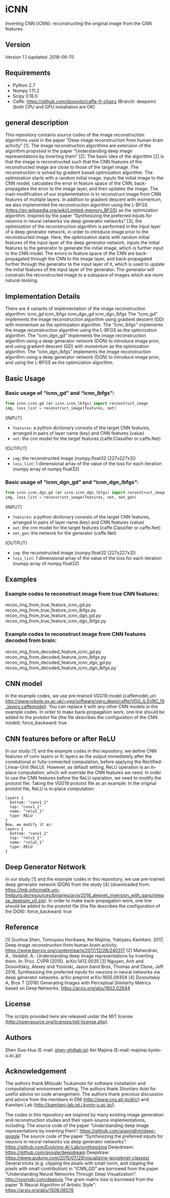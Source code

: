 # iCNN

Inverting CNN (iCNN): reconstructing the original image from the CNN features


## Version
Version 1.1 (updated: 2018-06-11)


## Requirements

- Python 2.7
- Numpy 1.11.2
- Scipy 0.16.0
- Caffe: https://github.com/dosovits/caffe-fr-chairs (Branch: deepsim) (both CPU and GPU installation are OK)

## general description
This repository contains source codes of the image reconstruction algorithms used in the paper “Deep image reconstruction from human brain activity” [1].
The image reconstruction algorithms are extension of the algorithm proposed in the paper “Understanding deep image representations by inverting them” [2].
The basic idea of the algorithm [2] is that the image is reconstructed such that the CNN features of the reconstructed image are close to those of the target image. The reconstruction is solved by gradient based optimization algorithm. The optimization starts with a random initial image, inputs the initial image to the CNN model, calculates the error in feature space of the CNN, back-propagates the error to the image layer, and then updates the image. 
The main modification of our implementation is to reconstruct image from CNN features of multiple layers. In addition to gradient descent with momentum, we also implemented the reconstruction algorithm using the L-BFGS (https://en.wikipedia.org/wiki/Limited-memory_BFGS) as the optimization algorithm.
Inspired by the paper “Synthesizing the preferred inputs for neurons in neural networks via deep generator networks” [3], the optimization of the reconstruction algorithm is performed in the input layer of a deep generator network, in order to introduce image prior to the reconstructed image. Here, the optimization starts with random initial features of the input layer of the deep generator network, inputs the initial features to the generator to generate the initial image, which is further input to the CNN model. The errors in feature space of the CNN are back-propagated through the CNN to the image layer, and back-propagated further through the generator to the input layer of it, which is used to update the initial features of the input layer of the generator. The generator will constrain the reconstructed image to a subspace of images which are more natural-looking.


## Implementation Details
There are 4 variants of implementation of the image reconstruction algorithm:
icnn_gd
icnn_lbfgs
icnn_dgn_gd
icnn_dgn_lbfgs
The “icnn_gd” implements the image reconstruction algorithm using gradient descent (GD) with momentum as the optimization algorithm.
The “icnn_lbfgs” implements the image reconstruction algorithm using the L-BFGS as the optimization algorithm.
The “icnn_dgn_gd” implements the image reconstruction algorithm using a deep generator network (DGN) to introduce image prior, and using gradient descent (GD) with momentum as the optimization algorithm.
The “icnn_dgn_lbfgs” implements the image reconstruction algorithm using a deep generator network (DGN) to introduce image prior, and using the L-BFGS as the optimization algorithm.


## Basic Usage

### Basic usage of “icnn_gd” and “icnn_lbfgs”:

``` python
from icnn.icnn_gd (or icnn.icnn_lbfgs) import reconstruct_image
img, loss_list = reconstruct_image(features, net)
```

(INPUT)
- `features`: a python dictionary consists of the target CNN features, arranged in pairs of layer name (key) and CNN features (value)
- `net`: the cnn model for the target features (caffe.Classifier or caffe.Net)

(OUTPUT)
- `img`: the reconstructed image (numpy.float32 [227x227x3])
- `loss_list`: 1 dimensional array of the value of the loss for each iteration (numpy array of numpy.float32)

### Basic usage of “icnn_dgn_gd” and “icnn_dgn_lbfgs”:

``` python
from icnn.icnn_dgn_gd (or icnn.icnn_dgn_lbfgs) import reconstruct_image
img, loss_list = reconstruct_image(features, net, net_gen)
```

(INPUT)
- `features`: a python dictionary consists of the target CNN features, arranged in pairs of layer name (key) and CNN features (value)
- `net`: the cnn model for the target features (caffe.Classifier or caffe.Net)
- `net_gen`: the network for the generator (caffe.Net)
        
(OUTPUT)
- `img`: the reconstructed image (numpy.float32 [227x227x3])
- `loss_list`: 1 dimensional array of the value of the loss for each iteration (numpy array of numpy.float32)


## Examples

### Example codes to reconstruct image from true CNN features:

recon_img_from_true_feature_icnn_gd.py
recon_img_from_true_feature_icnn_lbfgs.py
recon_img_from_true_feature_icnn_dgn_gd.py
recon_img_from_true_feature_icnn_dgn_lbfgs.py


### Example codes to reconstruct image from CNN features decoded from brain:

recon_img_from_decoded_feature_icnn_gd.py
recon_img_from_decoded_feature_icnn_lbfgs.py
recon_img_from_decoded_feature_icnn_dgn_gd.py
recon_img_from_decoded_feature_icnn_dgn_lbfgs.py


## CNN model
In the example codes, we use pre-trained VGG19 model (caffemodel_url: http://www.robots.ox.ac.uk/~vgg/software/very_deep/caffe/VGG_ILSVRC_19_layers.caffemodel).
You can replace it with any other CNN models in the example codes.
In order to make back-propagation work, one line should be added to the prototxt file (the file describes the configuration of the CNN model):
force_backward: true


## CNN features before or after ReLU
In our study [1] and the example codes in this repository, we define CNN features of conv layers or fc layers as the output immediately after the conelutional or fully-connected computation, before applying the Rectified-Linear-Unit (ReLU).
However, as default setting, ReLU operation is an in-place computation, which will override the CNN features we need.
In order to use the CNN features before the ReLU operation, we need to modify the prototxt file.
Taking the VGG19 prototxt file as an example:
In the original prototxt file, ReLU is in-place computation:

```
layers {
  bottom: "conv1_1"
  top: "conv1_1"
  name: "relu1_1"
  type: RELU
}
Now, we modify it as:
layers {
  bottom: "conv1_1"
  top: "relu1_1"
  name: "relu1_1"
  type: RELU
}
```

## Deep Generator Network

In our study [1] and the example codes in this repository, we use pre-trained deep generator network (DGN) from the study [4] (downloaded from: https://lmb.informatik.uni-freiburg.de/resources/binaries/arxiv2016_alexnet_inversion_with_gans/release_deepsim_v0.zip).
In order to make back-propagation work, one line should be added to the prototxt file (the file describes the configuration of the DGN):
force_backward: true


## Reference
[1] Guohua Shen, Tomoyasu Horikawa, Kei Majima, Yukiyasu Kamitani. 2017, Deep image reconstruction from human brain activity. https://www.biorxiv.org/content/early/2017/12/28/240317
[2] Mahendran, A., Vedaldi, A.: Understanding deep image representations by inverting them. In: Proc. CVPR (2015). arXiv:1412.0035
[3] Nguyen, Anh and Dosovitskiy, Alexey and Yosinski, Jason band Brox, Thomas and Clune, Jeff. 2016, Synthesizing the preferred inputs for neurons in neural networks via deep generator networks. arXiv preprint arXiv:1605.09304
[4] Dosovitskiy A, Brox T (2016) Generating Images with Perceptual Similarity Metrics based on Deep Networks. https://arxiv.org/abs/1602.02644


## License
The scripts provided here are released under the MIT license (http://opensource.org/licenses/mit-license.php).


## Authors
Shen Guo-Hua (E-mail: shen-gh@atr.jp)
Kei Majima (E-mail: majimai.kyoto-u.ac.jp)


## Acknowledgement
The authors thank Mitsuaki Tsukamoto for software installation and computational environment setting. The authors thank Shuntaro Aoki for useful advice on code arrangement. The authors thank precious discussion and advice from the members in DNI (http://www.cns.atr.jp/dni/) and Kamitani Lab (http://kamitani-lab.ist.i.kyoto-u.ac.jp/).

The codes in this repository are inspired by many existing image generation and reconstruction studies and their open-source implementations, including:
The source code of the paper “Understanding deep image representations by inverting them”: https://github.com/aravindhm/deep-goggle
The source code of the paper “Synthesizing the preferred inputs for neurons in neural networks via deep generator networks”: https://github.com/Evolving-AI-Lab/synthesizing
Deepdream: https://github.com/google/deepdream
Deepdraw: https://www.auduno.com/2015/07/29/visualizing-googlenet-classes/
Several tricks (e.g. clipping the pixels with small norm, and clipping the pixels with small contribution) in “iCNN_GD” are borrowed from the paper “Understanding Neural Networks Through Deep Visualization”: http://yosinski.com/deepvis
The gram matrix loss is borrowed from the paper “A Neural Algorithm of Artistic Style”: https://arxiv.org/abs/1508.06576
